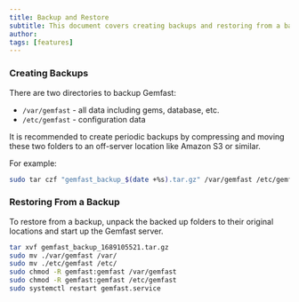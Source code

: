 ```yaml
---
title: Backup and Restore
subtitle: This document covers creating backups and restoring from a backup
author:
tags: [features]
---
```


### Creating Backups

There are two directories to backup Gemfast:

* `/var/gemfast` - all data including gems, database, etc.
* `/etc/gemfast` - configuration data 

It is recommended to create periodic backups by compressing and moving these two folders to an off-server location like Amazon S3 or similar.

For example:

```bash
sudo tar czf "gemfast_backup_$(date +%s).tar.gz" /var/gemfast /etc/gemfast
```

### Restoring From a Backup

To restore from a backup, unpack the backed up folders to their original locations and start up the Gemfast server.

```bash
tar xvf gemfast_backup_1689105521.tar.gz
sudo mv ./var/gemfast /var/
sudo mv ./etc/gemfast /etc/
sudo chmod -R gemfast:gemfast /var/gemfast
sudo chmod -R gemfast:gemfast /etc/gemfast
sudo systemctl restart gemfast.service
```